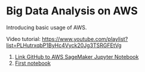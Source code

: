 # Big Data Analysis on AWS
Introducing basic usage of AWS. 

Video tutorial: https://www.youtube.com/playlist?list=PLHutrxqbP1ByHc4Vyck20Jg3TSRGFEtVg 

1. [Link  GitHub to AWS SageMaker Jupyter Notebook](https://youtu.be/cnS813vKmPk)
2. [First notebook](first-notebook.ipynb)

